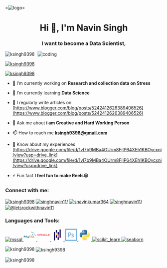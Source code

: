 <![logo]("C:\Users\91875\Desktop\Machine-Learning-AI-Concept.gif")>
<h1 align="center">Hi 👋, I'm Navin Singh</h1>
<h3 align="center">I want to become a Data Scientist,</h3>
<img align="right" alt="coding" width="400" src="https://user-images.githubusercontent.com/55389276/140866485-8fb1c876-9a8f-4d6a-98dc-08c4981eaf70.gif">
<p align="left"> <img src="https://komarev.com/ghpvc/?username=ksingh9398&label=Profile%20views&color=0e75b6&style=flat" alt="ksingh9398" /> </p>

<p align="left"> <a href="https://github.com/ryo-ma/github-profile-trophy"><img src="https://github-profile-trophy.vercel.app/?username=ksingh9398" alt="ksingh9398" /></a> </p>

<p align="left"> <a href="https://twitter.com/ksingh9398" target="blank"><img src="https://img.shields.io/twitter/follow/ksingh9398?logo=twitter&style=for-the-badge" alt="ksingh9398" /></a> </p>

- 🔭 I’m currently working on **Research and collection data on Stress**

- 🌱 I’m currently learning **Data Science**

- 📝 I regularly write articles on [https://www.blogger.com/blog/posts/5242412626389406526](https://www.blogger.com/blog/posts/5242412626389406526)

- 💬 Ask me about **i am Creative and Hard Working Person**

- 📫 How to reach me **ksingh9398@gmail.com**

- 📄 Know about my experiences [https://drive.google.com/file/d/1vI7b9MBa4OUrm8FjIP64XEh1KBOycxni/view?usp=drive_link](https://drive.google.com/file/d/1vI7b9MBa4OUrm8FjIP64XEh1KBOycxni/view?usp=drive_link)

- ⚡ Fun fact **I feel fun to make Reels😃**

<h3 align="left">Connect with me:</h3>
<p align="left">
<a href="https://twitter.com/ksingh9398" target="blank"><img align="center" src="https://raw.githubusercontent.com/rahuldkjain/github-profile-readme-generator/master/src/images/icons/Social/twitter.svg" alt="ksingh9398" height="30" width="40" /></a>
<a href="https://linkedin.com/in/singhnavin11/" target="blank"><img align="center" src="https://raw.githubusercontent.com/rahuldkjain/github-profile-readme-generator/master/src/images/icons/Social/linked-in-alt.svg" alt="singhnavin11/" height="30" width="40" /></a>
<a href="https://fb.com/snavinkumar364" target="blank"><img align="center" src="https://raw.githubusercontent.com/rahuldkjain/github-profile-readme-generator/master/src/images/icons/Social/facebook.svg" alt="snavinkumar364" height="30" width="40" /></a>
<a href="https://instagram.com/singhnavin11/" target="blank"><img align="center" src="https://raw.githubusercontent.com/rahuldkjain/github-profile-readme-generator/master/src/images/icons/Social/instagram.svg" alt="singhnavin11/" height="30" width="40" /></a>
<a href="https://www.youtube.com/c/@letsrockwithnavin11" target="blank"><img align="center" src="https://raw.githubusercontent.com/rahuldkjain/github-profile-readme-generator/master/src/images/icons/Social/youtube.svg" alt="@letsrockwithnavin11" height="30" width="40" /></a>
</p>

<h3 align="left">Languages and Tools:</h3>
<p align="left"> <a href="https://www.microsoft.com/en-us/sql-server" target="_blank" rel="noreferrer"> <img src="https://www.svgrepo.com/show/303229/microsoft-sql-server-logo.svg" alt="mssql" width="40" height="40"/> </a> <a href="https://www.mysql.com/" target="_blank" rel="noreferrer"> <img src="https://raw.githubusercontent.com/devicons/devicon/master/icons/mysql/mysql-original-wordmark.svg" alt="mysql" width="40" height="40"/> </a> <a href="https://www.oracle.com/" target="_blank" rel="noreferrer"> <img src="https://raw.githubusercontent.com/devicons/devicon/master/icons/oracle/oracle-original.svg" alt="oracle" width="40" height="40"/> </a> <a href="https://pandas.pydata.org/" target="_blank" rel="noreferrer"> <img src="https://raw.githubusercontent.com/devicons/devicon/2ae2a900d2f041da66e950e4d48052658d850630/icons/pandas/pandas-original.svg" alt="pandas" width="40" height="40"/> </a> <a href="https://www.photoshop.com/en" target="_blank" rel="noreferrer"> <img src="https://raw.githubusercontent.com/devicons/devicon/master/icons/photoshop/photoshop-line.svg" alt="photoshop" width="40" height="40"/> </a> <a href="https://www.python.org" target="_blank" rel="noreferrer"> <img src="https://raw.githubusercontent.com/devicons/devicon/master/icons/python/python-original.svg" alt="python" width="40" height="40"/> </a> <a href="https://scikit-learn.org/" target="_blank" rel="noreferrer"> <img src="https://upload.wikimedia.org/wikipedia/commons/0/05/Scikit_learn_logo_small.svg" alt="scikit_learn" width="40" height="40"/> </a> <a href="https://seaborn.pydata.org/" target="_blank" rel="noreferrer"> <img src="https://seaborn.pydata.org/_images/logo-mark-lightbg.svg" alt="seaborn" width="40" height="40"/> </a> </p>

<p><img align="left" src="https://github-readme-stats.vercel.app/api/top-langs?username=ksingh9398&show_icons=true&locale=en&layout=compact" alt="ksingh9398" /></p>

<p>&nbsp;<img align="center" src="https://github-readme-stats.vercel.app/api?username=ksingh9398&show_icons=true&locale=en" alt="ksingh9398" /></p>

<p><img align="center" src="https://github-readme-streak-stats.herokuapp.com/?user=ksingh9398&" alt="ksingh9398" /></p>
